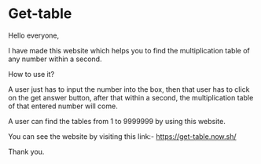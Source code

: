 # **Get-table**

Hello everyone,

I have made this website which helps you to find the multiplication table of any number within a second.

How to use it?

A user just has to input the number into the box, then that user has to click on the get answer button, after that within a second, the multiplication table of that entered number will come.

A user can find the tables from 1 to 9999999 by using this website.

You can see the website by visiting this link:- https://get-table.now.sh/

Thank you.
